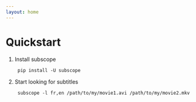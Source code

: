 ```yaml
---
layout: home
---
```


# Quickstart

1. Install subscope

        pip install -U subscope

2. Start looking for subtitles

        subscope -l fr,en /path/to/my/movie1.avi /path/to/my/movie2.mkv
